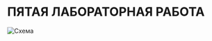 # ПЯТАЯ ЛАБОРАТОРНАЯ РАБОТА  

![Схема](https://user-images.githubusercontent.com/54107546/85224073-4aef7d00-b3d0-11ea-9a17-69e86bbcd759.png)
